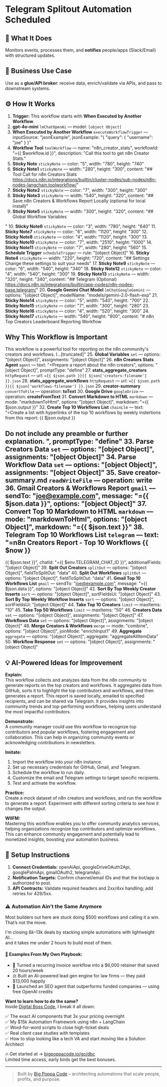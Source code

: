 # Telegram Splitout Automation Scheduled
## 🚀 What It Does
Monitors events, processes them, and **notifies** people/apps (Slack/Email) with structured updates.

## 💼 Business Use Case
Use as a **glue/API broker**: receive data, enrich/validate via APIs, and pass to downstream systems.

## ⚙️ How It Works
1. **Trigger:** This workflow starts with **When Executed by Another Workflow**.
2. **gpt-4o-mini** `lmChatOpenAi` — model: `[object Object]`
3. **When Executed by Another Workflow** `executeWorkflowTrigger` — inputSource: "jsonExample", jsonExample: "{
 "query": 
 {
 "username": 
 "joe"
 }
}"
4. **Workflow Tool** `toolWorkflow` — name: "n8n_creator_stats", workflowId: "={{ $workflow.id }}", description: "Call this tool to get n8n Creator Stats."
5. **Sticky Note** `stickyNote` — color: "5", width: "780", height: "740"
6. **Sticky Note1** `stickyNote` — width: "280", height: "300", content: "## Tool Call for n8n Creators Stats
https://docs.n8n.io/integrations/builtin/cluster-nodes/sub-nodes/n8n-nodes-langchain.toolworkflow/"
7. **Sticky Note2** `stickyNote` — color: "7", width: "300", height: "300"
8. **Sticky Note3** `stickyNote` — width: "540", height: "320", content: "## Save n8n Creators & Workflows Report Locally
(optional for local install)"
9. **Sticky Note5** `stickyNote` — width: "300", height: "320", content: "## Global Workflow Variables

"
10. **Sticky Note6** `stickyNote` — color: "3", width: "780", height: "640"
11. **Sticky Note7** `stickyNote` — color: "6", width: "1120", height: "300"
12. **Sticky Note8** `stickyNote` — color: "4", width: "1120", height: "300"
13. **Sticky Note10** `stickyNote` — color: "7", width: "2510", height: "1000"
14. **Sticky Note11** `stickyNote` — color: "7", width: "280", height: "560"
15. **Schedule Trigger** `scheduleTrigger` — rule: "[object Object]"
16. **Sticky Note4** `stickyNote` — width: "220", height: "720", content: "## Settings
Change these settings to suit your needs"
17. **Sticky Note9** `stickyNote` — color: "6", width: "540", height: "340"
18. **Sticky Note12** `stickyNote` — color: "4", width: "540", height: "300"
19. **Sticky Note13** `stickyNote` — width: "320", height: "340", content: "## Telegram 
(Optional)
https://docs.n8n.io/integrations/builtin/app-nodes/n8n-nodes-base.telegram/"
20. **Google Gemini Chat Model** `lmChatGoogleGemini` — options: "[object Object]", modelName: "models/gemini-2.0-flash-exp"
21. **Sticky Note14** `stickyNote` — color: "5", width: "540", height: "700"
22. **Sticky Note15** `stickyNote` — color: "7", width: "300", height: "280"
23. **Sticky Note16** `stickyNote` — color: "4", width: "520", height: "300"
24. **Sticky Note17** `stickyNote` — width: "540", height: "900", content: "# n8n Top Creators Leaderboard Reporting Workflow

## Why This Workflow is Important
This workflow is a powerful tool for reporting on the n8n community's creators and workflows. I…[truncated]"
25. **Global Variables** `set` — options: "[object Object]", assignments: "[object Object]"
26. **n8n Creators Stats Agent** `agent` — text: "=Prepare a report about the n8n creators", options: "[object Object]", promptType: "define"
27. **stats_aggregate_creators** `httpRequest` — url: `={{ $json.path }}{{ $json['creators-filename'] }}.json`
28. **stats_aggregate_workflows** `httpRequest` — url: `={{ $json.path }}{{ $json['workflows-filename'] }}.json`
29. **creator-summary** `convertToFile` — operation: **toText**
30. **Google Drive** `googleDrive` — operation: **createFromText**
31. **Convert Markdown to HTML** `markdown` — mode: "markdownToHtml", options: "[object Object]", markdown: "={{ $json.output }}"
32. **Create Top 10 Workflows List** `chainLlm` — text: "=Create a list with hyperlinks of the top 10 workflows by weekly instertions from this report: {{ $json.output }}

Do not include any preamble or further explanation. ", promptType: "define"
33. **Parse Creators Data** `set` — options: "[object Object]", assignments: "[object Object]"
34. **Parse Workflow Data** `set` — options: "[object Object]", assignments: "[object Object]"
35. **Save creator-summary.md** `readWriteFile` — operation: **write**
36. **Gmail Creators & Workflows Report** `gmail` — sendTo: "joe@example.com", message: "={{ $json.data }}", options: "[object Object]"
37. **Convert Top 10 Markdown to HTML** `markdown` — mode: "markdownToHtml", options: "[object Object]", markdown: "={{ $json.text }}"
38. **Telegram Top 10 Workflows List** `telegram` — text: "=n8n Creators Report - Top 10 Workflows
{{ $now }}
----------------------------------------------------
{{ $json.text }}", chatId: "={{ $env.TELEGRAM_CHAT_ID }}", additionalFields: "[object Object]"
39. **Split Out Creators** `splitOut` — options: "[object Object]", fieldToSplitOut: "data"
40. **Split Out Workflows** `splitOut` — options: "[object Object]", fieldToSplitOut: "data"
41. **Gmail Top 10 Workflows List** `gmail` — sendTo: "joe@example.com", message: "={{ $json.data }}", options: "[object Object]"
42. **Sort By Top Weekly Creator Inserts** `sort` — options: "[object Object]", sortFieldsUi: "[object Object]"
43. **Sort By Top Weekly Workflow Inserts** `sort` — options: "[object Object]", sortFieldsUi: "[object Object]"
44. **Take Top 10 Creators** `limit` — maxItems: "10"
45. **Take Top 50 Workflows** `limit` — maxItems: "50"
46. **Creators Data** `set` — options: "[object Object]", assignments: "[object Object]"
47. **Workflows Data** `set` — options: "[object Object]", assignments: "[object Object]"
48. **Merge Creators & Workflows** `merge` — mode: "combine", options: "[object Object]", joinMode: "enrichInput1"
49. **Aggregate** `aggregate` — options: "[object Object]", aggregate: "aggregateAllItemData"
50. **Workflow Response** `set` — options: "[object Object]", assignments: "[object Object]"

## 💡 AI-Powered Ideas for Improvement
**Explain:**  
This workflow collects and analyzes data from the n8n community to generate reports on the top creators and workflows. It aggregates data from GitHub, sorts it to highlight the top contributors and workflows, and then generates a report. This report is saved locally, emailed to specified recipients, and can be shared via Telegram. It provides insights into community trends and top-performing workflows, helping users understand the most impactful contributors.

**Demonstrate:**  
A community manager could use this workflow to recognize top contributors and popular workflows, fostering engagement and collaboration. This can help in organizing community events or acknowledging contributions in newsletters.

**Imitate:**  
1. Import the workflow into your n8n instance.
2. Set up necessary credentials for GitHub, Gmail, and Telegram.
3. Schedule the workflow to run daily.
4. Customize the email and Telegram settings to target specific recipients.
5. Test and activate the workflow.

**Practice:**  
Create a mock dataset of n8n creators and workflows, and run the workflow to generate a report. Experiment with different sorting criteria to see how it changes the output.

**WIIFM:**  
Mastering this workflow enables you to offer community analytics services, helping organizations recognize top contributors and optimize workflows. This can enhance community engagement and potentially lead to monetized insights, boosting your automation business.

## 🔧 Setup Instructions
1. **Connect Credentials:** openAiApi, googleDriveOAuth2Api, googlePalmApi, gmailOAuth2, telegramApi.
2. **Notification Targets:** Confirm channel/email IDs and that the bot/app is authorized to post.
3. **API Contracts:** Validate required headers and 2xx/4xx handling; add retries for 429/5xx.

### ⚠️ Automation Ain’t the Same Anymore

Most builders out here are stuck doing $500 workflows and calling it a win.  
That’s not the move.  

I'm closing $6k–$13k deals by stacking simple automations with lightweight AI...  
and it takes me under 2 hours to build most of them.

#### 🧠 Examples From My Own Playbook:
- 🔁 Turned a recurring invoice workflow into a $6,000 retainer that saved 20 hours/week  
- ⚖️ Built an AI-powered lead gen engine for law firms — they paid $13,000 happily  
- 🚀 Launched an SEO agent that outperforms funded companies — using free OpenAI credits  

**Want to learn how to do the same?**  
Inside [Digital Boss Code](https://bigpoppacode.io/go/dbc), I break it all down:

✅ The exact AI components that 3x your pricing overnight  
✅ My $15k Automation Framework using n8n + LangChain  
✅ Word-for-word scripts to close high-ticket deals  
✅ Real client case studies with templates  
✅ How to stop looking like a tech VA and start moving like a Solution Architect  

🔥 Get started at → [bigpoppacode.io/go/dbc](https://bigpoppacode.io/go/dbc)  
Limited time access, early birds get the best bonuses.

---
> Built by [Big Poppa Code](https://bigpoppacode.io) – architecting automations that scale people, profits, and purpose.
